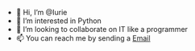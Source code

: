 - 👋 Hi, I’m @Iurie
- 👀 I’m interested in Python 
- 💞️ I’m looking to collaborate on IT like a programmer
- 📫 You can reach me by sending a [Email](https://iuriechi.github.io/resume/contact.html)

<!---
IurieChi/IurieChi is a ✨ special ✨ repository because its `README.md` (this file) appears on your GitHub profile.
You can click the Preview link to take a look at your changes.
--->
